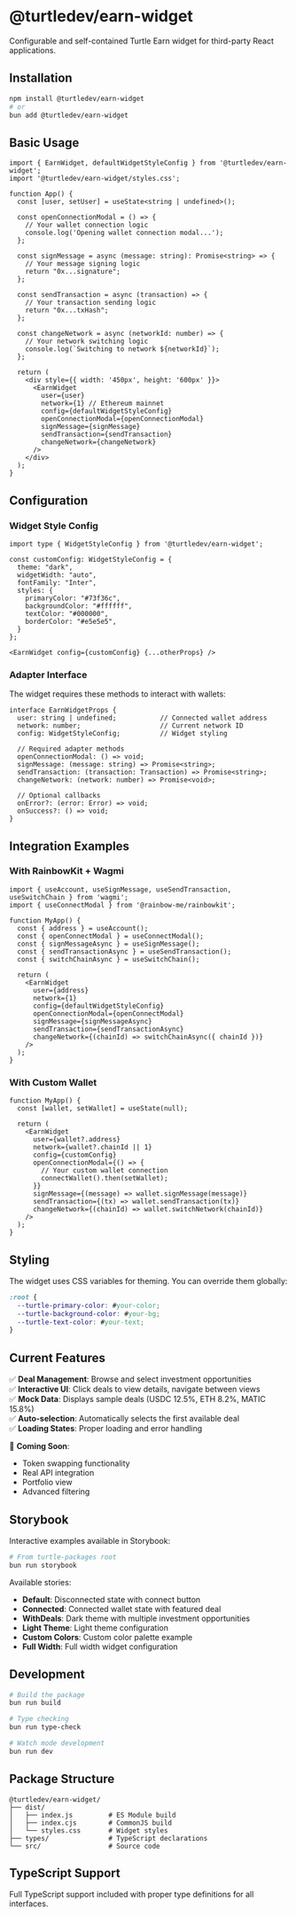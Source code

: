 # @turtledev/earn-widget

Configurable and self-contained Turtle Earn widget for third-party React applications.

## Installation

```bash
npm install @turtledev/earn-widget
# or
bun add @turtledev/earn-widget
```

## Basic Usage

```tsx
import { EarnWidget, defaultWidgetStyleConfig } from '@turtledev/earn-widget';
import '@turtledev/earn-widget/styles.css';

function App() {
  const [user, setUser] = useState<string | undefined>();
  
  const openConnectionModal = () => {
    // Your wallet connection logic
    console.log('Opening wallet connection modal...');
  };
  
  const signMessage = async (message: string): Promise<string> => {
    // Your message signing logic
    return "0x...signature";
  };
  
  const sendTransaction = async (transaction) => {
    // Your transaction sending logic
    return "0x...txHash";
  };
  
  const changeNetwork = async (networkId: number) => {
    // Your network switching logic
    console.log(`Switching to network ${networkId}`);
  };

  return (
    <div style={{ width: '450px', height: '600px' }}>
      <EarnWidget
        user={user}
        network={1} // Ethereum mainnet
        config={defaultWidgetStyleConfig}
        openConnectionModal={openConnectionModal}
        signMessage={signMessage}
        sendTransaction={sendTransaction}
        changeNetwork={changeNetwork}
      />
    </div>
  );
}
```

## Configuration

### Widget Style Config

```tsx
import type { WidgetStyleConfig } from '@turtledev/earn-widget';

const customConfig: WidgetStyleConfig = {
  theme: "dark",
  widgetWidth: "auto",
  fontFamily: "Inter",
  styles: {
    primaryColor: "#73f36c",
    backgroundColor: "#ffffff",
    textColor: "#000000",
    borderColor: "#e5e5e5",
  }
};

<EarnWidget config={customConfig} {...otherProps} />
```

### Adapter Interface

The widget requires these methods to interact with wallets:

```tsx
interface EarnWidgetProps {
  user: string | undefined;           // Connected wallet address
  network: number;                    // Current network ID
  config: WidgetStyleConfig;          // Widget styling
  
  // Required adapter methods
  openConnectionModal: () => void;
  signMessage: (message: string) => Promise<string>;
  sendTransaction: (transaction: Transaction) => Promise<string>;
  changeNetwork: (network: number) => Promise<void>;
  
  // Optional callbacks
  onError?: (error: Error) => void;
  onSuccess?: () => void;
}
```

## Integration Examples

### With RainbowKit + Wagmi

```tsx
import { useAccount, useSignMessage, useSendTransaction, useSwitchChain } from 'wagmi';
import { useConnectModal } from '@rainbow-me/rainbowkit';

function MyApp() {
  const { address } = useAccount();
  const { openConnectModal } = useConnectModal();
  const { signMessageAsync } = useSignMessage();
  const { sendTransactionAsync } = useSendTransaction();
  const { switchChainAsync } = useSwitchChain();

  return (
    <EarnWidget
      user={address}
      network={1}
      config={defaultWidgetStyleConfig}
      openConnectionModal={openConnectModal}
      signMessage={signMessageAsync}
      sendTransaction={sendTransactionAsync}
      changeNetwork={(chainId) => switchChainAsync({ chainId })}
    />
  );
}
```

### With Custom Wallet

```tsx
function MyApp() {
  const [wallet, setWallet] = useState(null);

  return (
    <EarnWidget
      user={wallet?.address}
      network={wallet?.chainId || 1}
      config={customConfig}
      openConnectionModal={() => {
        // Your custom wallet connection
        connectWallet().then(setWallet);
      }}
      signMessage={(message) => wallet.signMessage(message)}
      sendTransaction={(tx) => wallet.sendTransaction(tx)}
      changeNetwork={(chainId) => wallet.switchNetwork(chainId)}
    />
  );
}
```

## Styling

The widget uses CSS variables for theming. You can override them globally:

```css
:root {
  --turtle-primary-color: #your-color;
  --turtle-background-color: #your-bg;
  --turtle-text-color: #your-text;
}
```

## Current Features

✅ **Deal Management**: Browse and select investment opportunities  
✅ **Interactive UI**: Click deals to view details, navigate between views  
✅ **Mock Data**: Displays sample deals (USDC 12.5%, ETH 8.2%, MATIC 15.8%)  
✅ **Auto-selection**: Automatically selects the first available deal  
✅ **Loading States**: Proper loading and error handling  

🚧 **Coming Soon**:
- Token swapping functionality  
- Real API integration
- Portfolio view
- Advanced filtering

## Storybook

Interactive examples available in Storybook:

```bash
# From turtle-packages root
bun run storybook
```

Available stories:
- **Default**: Disconnected state with connect button
- **Connected**: Connected wallet state with featured deal
- **WithDeals**: Dark theme with multiple investment opportunities  
- **Light Theme**: Light theme configuration
- **Custom Colors**: Custom color palette example
- **Full Width**: Full width widget configuration

## Development

```bash
# Build the package
bun run build

# Type checking
bun run type-check

# Watch mode development
bun run dev
```

## Package Structure

```
@turtledev/earn-widget/
├── dist/
│   ├── index.js         # ES Module build
│   ├── index.cjs        # CommonJS build
│   └── styles.css       # Widget styles
├── types/               # TypeScript declarations
└── src/                 # Source code
```

## TypeScript Support

Full TypeScript support included with proper type definitions for all interfaces.